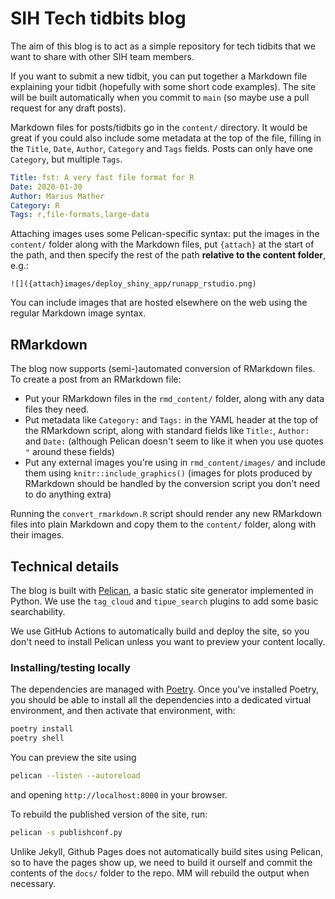 # SIH Tech tidbits blog

The aim of this blog is to act as a simple repository for tech
tidbits that we want to share with other SIH team members.

If you want to submit a new tidbit, you can put together
a Markdown file explaining your tidbit (hopefully with
some short code examples).  The site will be built automatically
when you commit to `main` (so maybe use a pull request for any draft
posts).

Markdown files for posts/tidbits go in the
`content/` directory. It would be great if you could
also include some metadata at the top of the file, filling
in the `Title`, `Date`, `Author`, `Category` and `Tags` fields. Posts
can only have one `Category`, but multiple `Tags`.

```yaml
Title: fst: A very fast file format for R
Date: 2020-01-30
Author: Marius Mather
Category: R
Tags: r,file-formats,large-data
```

Attaching images uses some Pelican-specific syntax: put the images in the `content/` folder along
with the Markdown files, put `{attach}` at the start of the path, and then specify the
rest of the path **relative to the content folder**, e.g.:

```
![]({attach}images/deploy_shiny_app/runapp_rstudio.png)
```

You can include images that are hosted elsewhere on the web using the regular Markdown image syntax.

## RMarkdown

The blog now supports (semi-)automated conversion of RMarkdown files. To create a post from an
RMarkdown file: 

* Put your RMarkdown files in the `rmd_content/` folder, along with any data files they need. 
* Put metadata like `Category:` and `Tags:` in the YAML header at the top of the RMarkdown script,
  along with standard fields like `Title:`, `Author:` and `Date:` (although Pelican doesn't seem
  to like it when you use quotes `"` around these fields)
* Put any external images you're using in `rmd_content/images/` and include them using `knitr::include_graphics()`
  (images for plots produced by RMarkdown should be handled by the conversion script you don't
  need to do anything extra)

Running the `convert_rmarkdown.R` script should render any new RMarkdown files into
plain Markdown and copy them to the `content/` folder, along with their images.

## Technical details

The blog is built with [Pelican](https://blog.getpelican.com/),
a basic static site generator implemented in Python. We use
the `tag_cloud` and `tipue_search` plugins to add some basic
searchability.

We use GitHub Actions to automatically build and deploy the site,
so you don't need to install Pelican unless you want to preview
your content locally.

### Installing/testing locally

The dependencies are managed with [Poetry](https://python-poetry.org/).
Once you've installed Poetry, you should be able to install
all the dependencies into a dedicated virtual environment, and
then activate that environment, with:

```bash
poetry install
poetry shell
```

You can preview the site using

```bash
pelican --listen --autoreload
```

and opening `http://localhost:8000` in your browser.

To rebuild the published version of the site, run:

```bash
pelican -s publishconf.py
```

Unlike Jekyll, Github Pages does not automatically build sites
using Pelican, so to have the pages show up, we need to build
it ourself and commit the contents of the `docs/` folder to the repo.
MM will rebuild the output when necessary.
